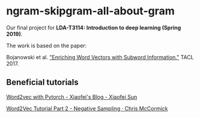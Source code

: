 # ngram-skipgram-all-about-gram
Our final project for **LDA-T3114: Introduction to deep learning (Spring 2019)**.

The work is based on the paper: 

Bojanowski et al. ["Enriching Word Vectors with Subword Information."](http://aclweb.org/anthology/Q17-1010) TACL 2017.

## Beneficial tutorials

[Word2vec with Pytorch - Xiaofei's Blog - Xiaofei Sun](https://adoni.github.io/2017/11/08/word2vec-pytorch/)

[Word2Vec Tutorial Part 2 - Negative Sampling · Chris McCormick](http://mccormickml.com/2017/01/11/word2vec-tutorial-part-2-negative-sampling/)
